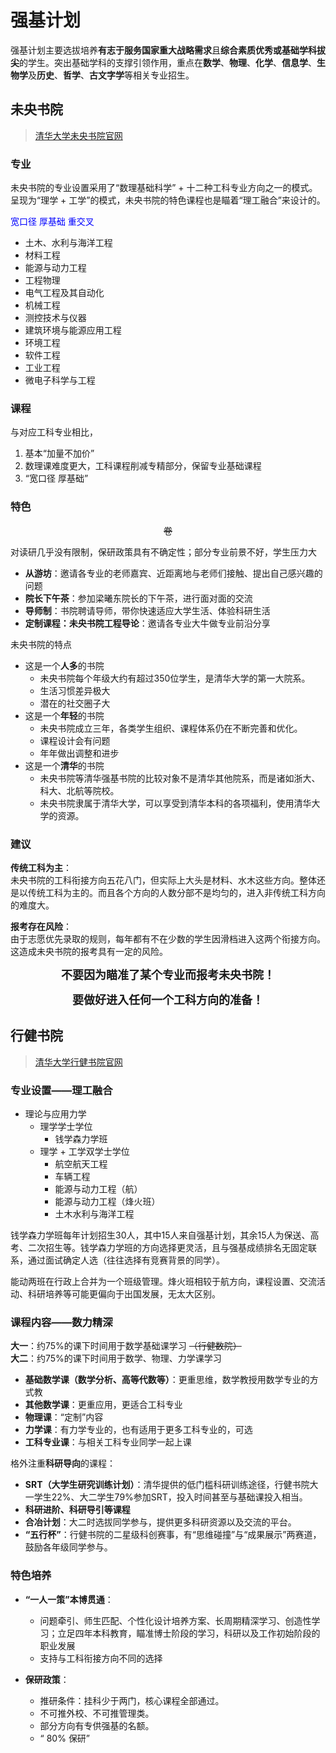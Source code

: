 # 强基计划

强基计划主要选拔培养**有志于服务国家重大战略需求**且**综合素质优秀或基础学科拔尖**的学生。突出基础学科的支撑引领作用，重点在**数学**、**物理**、**化学**、**信息学**、**生物学**及**历史**、**哲学**、**古文字学**等相关专业招生。

## 未央书院

> [清华大学未央书院官网](https://www.wyc.tsinghua.edu.cn/)

### 专业
未央书院的专业设置采用了“数理基础科学” + 十二种工科专业方向之一的模式。呈现为“理学 + 工学”的模式，未央书院的特色课程也是瞄着“理工融合”来设计的。

<font color="blue">宽口径 厚基础 重交叉</font>

- 土木、水利与海洋工程
- 材料工程
- 能源与动力工程
- 工程物理
- 电气工程及其自动化
- 机械工程
- 测控技术与仪器
- 建筑环境与能源应用工程
- 环境工程
- 软件工程
- 工业工程
- 微电子科学与工程

### 课程
与对应工科专业相比，

1. 基本“加量不加价”
2. 数理课难度更大，工科课程削减专精部分，保留专业基础课程
3. “宽口径 厚基础”

### 特色

<p align="center"><del>卷</del></p>

对读研几乎没有限制，保研政策具有不确定性；部分专业前景不好，学生压力大

- **从游坊**：邀请各专业的老师嘉宾、近距离地与老师们接触、提出自己感兴趣的问题
- **院长下午茶**：参加梁曦东院长的下午茶，进行面对面的交流
- **导师制**：书院聘请导师，带你快速适应大学生活、体验科研生活
- **定制课程：未央书院工程导论**：邀请各专业大牛做专业前沿分享

未央书院的特点

- 这是一个**人多**的书院
    - 未央书院每个年级大约有超过350位学生，是清华大学的第一大院系。
    - 生活习惯差异极大
    - 潜在的社交圈子大
- 这是一个**年轻**的书院
    - 未央书院成立三年，各类学生组织、课程体系仍在不断完善和优化。
    - 课程设计会有问题
    - 年年做出调整和进步
- 这是一个**清华**的书院
    - 未央书院等清华强基书院的比较对象不是清华其他院系，而是诸如浙大、科大、北航等院校。
    - 未央书院隶属于清华大学，可以享受到清华本科的各项福利，使用清华大学的资源。

### 建议

**传统工科为主**：  
未央书院的工科衔接方向五花八门，但实际上大头是材料、水木这些方向。整体还是以传统工科为主的。而且各个方向的人数分部不是均匀的，进入非传统工科方向的难度大。

**报考存在风险**：  
由于志愿优先录取的规则，每年都有不在少数的学生因滑档进入这两个衔接方向。这造成未央书院的报考具有一定的风险。

<p align="center"><font size="4"><b>不要因为瞄准了某个专业而报考未央书院！</b></font></p>
<p align="center"><font size="4"><b>要做好进入任何一个工科方向的准备！</b></font></p>

## 行健书院

> [清华大学行健书院官网](https://www.xjc.tsinghua.edu.cn/)

### 专业设置——理工融合

- 理论与应用力学
    - 理学学士学位
        - 钱学森力学班
    - 理学 + 工学双学士学位
        - 航空航天工程
        - 车辆工程
        - 能源与动力工程（航）
        - 能源与动力工程（烽火班）
        - 土木水利与海洋工程

钱学森力学班每年计划招生30人，其中15人来自强基计划，其余15人为保送、高考、二次招生等。钱学森力学班的方向选择更灵活，且与强基成绩排名无固定联系，通过面试确定人选（往往选择有竞赛背景的同学）。

能动两班在行政上合并为一个班级管理。烽火班相较于航方向，课程设置、交流活动、科研培养等可能更偏向于出国发展，无太大区别。

### 课程内容——数力精深

**大一**：约75%的课下时间用于数学基础课学习 ~~（行健数院）~~  
**大二**：约75%的课下时间用于数学、物理、力学课学习

- **基础数学课（数学分析、高等代数等）**：更重思维，数学教授用数学专业的方式教
- **其他数学课**：更重应用，更适合工科专业
- **物理课**：“定制”内容
- **力学课**：有力学专业的，也有适用于更多工科专业的，可选
- **工科专业课**：与相关工科专业同学一起上课

格外注重**科研导向**的课程：

- **SRT（大学生研究训练计划）**：清华提供的低门槛科研训练途径，行健书院大一学生22%、大二学生79%参加SRT，投入时间甚至与基础课投入相当。
- **科研进阶、科研导引等课程**
- **合冶计划**：大二时选拔同学参与，提供更多科研资源以及交流的平台。
- **“五行杯”**：行健书院的二星级科创赛事，有“思维碰撞”与“成果展示”两赛道，鼓励各年级同学参与。

### 特色培养

- **“一人一策”本博贯通**：
    - 问题牵引、师生匹配、个性化设计培养方案、长周期精深学习、创造性学习；立足四年本科教育，瞄准博士阶段的学习，科研以及工作初始阶段的职业发展
    - 支持与工科衔接方向不同的选择

- **保研政策**：
    - 推研条件：挂科少于两门，核心课程全部通过。  
    - 不可推外校、不可推管理类。  
    - 部分方向有专供强基的名额。
    - “ 80% 保研”